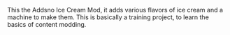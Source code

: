 This the Addsno Ice Cream Mod, it adds various flavors of ice cream and a machine to make them.
This is basically a training project, to learn the basics of content modding.